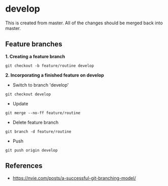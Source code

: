 # develop

This is created from master. All of the changes should be merged back into master.

## Feature branches
**1. Creating a feature branch**
```
git checkout -b feature/routine develop
```

**2. Incorporating a finished feature on develop**
* Switch to branch 'develop'
```
git checkout develop
```
* Update
```
git merge --no-ff feature/routine
```
* Delete feature branch
```
git branch -d feature/routine
```
* Push
```
git push origin develop
```

## References
* https://nvie.com/posts/a-successful-git-branching-model/
